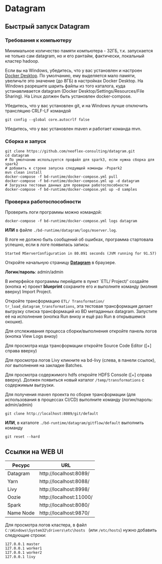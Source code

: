 # Datagram

## Быстрый запуск Datagram
### Требования к компьютеру
Минимальное количество памяти компьютера - 32ГБ, 
т.к. запускается не только сам datagram, но и его рантайм,
фактически, локальный кластер hadoop.

Если вы на Windows, убедитесь, что у вас установлен и настроен [Docker Desktop](https://www.docker.com/products/docker-desktop).
По умолчанию, ему выделяется мало памяти, увеличьте это значение (до 8ГБ) в настройках Docker Desktop.
На Windows разрешите шарить файлы из того каталога, куда устанавливается datagram (Docker Desktop/Settings/Resources/File Sharing).
На Linux должен быть установлен docker-compose.

Убедитесь, что у вас установлен git, и на Windows лучше отключить трансляцию CRLF-LF командой
```
git config --global core.autocrlf false
```
Убедитесь, что у вас установлен maven и работает команда mvn.
### Сборка и запуск
```
git clone https://github.com/neoflex-consulting/datagram.git
cd datagram
# По умолчанию используется профайл для spark3, если нужна сборка для spark2 
# добавить к строке запуска следующей команды -Pspark2
mvn clean install 
docker-compose -f bd-runtime/docker-compose.yml pull
docker-compose -f bd-runtime/docker-compose.yml up -d datagram
# Загрузка тестовых данных для проверки работоспособности
docker-compose -f bd-runtime/docker-compose.yml up -d samples
```

### Проверка работоспособности
Проверить логи программы можно командой:
```
docker-compose -f bd-runtime/docker-compose.yml logs datagram
```
__ИЛИ__ в файле `./bd-runtime/datagram/logs/mserver.log`.

В логе не должно быть сообщений об ошибках, программа стартовала успешно,
если в логе появилась запись:
```
Started MServerConfiguration in 80.091 seconds (JVM running for 91.57)
```

Откройте начальную страницу [__Datagram__](http://localhost:8089/) в браузере.

__Логин__/__пароль__: admin/admin

В интерфейсе программы перейдите в пункт `ETL/ Project/' создайте (кнопка __+__) проект __blueprint__
сохраните его и выполните команду (молния вверху) Import Project.

Откройте трансформацию  `ETL/ Transformation/ tr_load_datagram_transformations`,
эта тестовая трансформация делает выгрузку списка трансформаций из BD метаданных datagram.
Запустите её на исполнение (кнопка Run внизу и ещё раз Run в открывшемся окошке).

Для отслеживания процесса сборки/выполнения откройте панель логов (кнопка View Logs внизу)

Для просмотра кода трансформации откройте Source Code Editor ([+] справа вверху)

Для просмотра логов Livy кликните на bd-livy (слева, в панели ссылок), лог выполнения на закладке Batches.

Для просмотра содержимого hdfs откройте HDFS Console ([+] справа вверху). 
Должен появиться новый каталог `/temp/transformations` с содержимым выгрузки.

Для получения maven проекта по сборке трансформации (для использования в процессах CI/CD)
выполните команду (логин/пароль: admin/admin)
```
git clone http://localhost:8089/git/default
```
__ИЛИ__, в каталоге `./bd-runtime/datagram/gitflow/default` выполнить команду
```
git reset --hard
```
## Ссылки на WEB UI
Ресурс|URL
------|---
Datagram|http://localhost:8089/
Yarn|http://localhost:8088/
Livy|http://localhost:8998/
Oozie|http://localhost:11000/
Spark|http://localhost:8080/
Name Node|http://localhost:9870/


Для просмотра логов кластера, в файл `C:\Windows\System32\drivers\etc\hosts ` (или `/etc/hosts`) нужно добавить следующие строки:
```
127.0.0.1 master
127.0.0.1 worker1
127.0.0.1 worker2
127.0.0.1 livy
```
